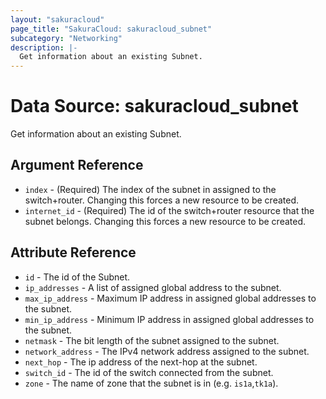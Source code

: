 ```yaml
---
layout: "sakuracloud"
page_title: "SakuraCloud: sakuracloud_subnet"
subcategory: "Networking"
description: |-
  Get information about an existing Subnet.
---
```


# Data Source: sakuracloud_subnet

Get information about an existing Subnet.

## Argument Reference

* `index` - (Required) The index of the subnet in assigned to the switch+router. Changing this forces a new resource to be created.
* `internet_id` - (Required) The id of the switch+router resource that the subnet belongs. Changing this forces a new resource to be created.



## Attribute Reference

* `id` - The id of the Subnet.
* `ip_addresses` - A list of assigned global address to the subnet.
* `max_ip_address` - Maximum IP address in assigned global addresses to the subnet.
* `min_ip_address` - Minimum IP address in assigned global addresses to the subnet.
* `netmask` - The bit length of the subnet assigned to the subnet.
* `network_address` - The IPv4 network address assigned to the subnet.
* `next_hop` - The ip address of the next-hop at the subnet.
* `switch_id` - The id of the switch connected from the subnet.
* `zone` - The name of zone that the subnet is in (e.g. `is1a`,`tk1a`).




